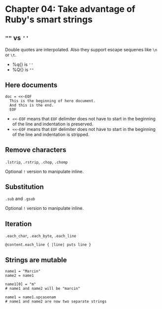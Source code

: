 # Chapter 04: Take advantage of Ruby's smart strings

## `""` vs `''`

Double quotes are interpolated. Also they support escape sequenes like `\n` or `\t`.

- %q{} is `''`
- %Q{} is `""`

## Here documents

```
doc = <<~EOF
  This is the beginning of here document.
  And this is the end.
  EOF
```

- `<<-EOF` means that `EOF` delimiter does not have to start in the beginning of the line and indentation is preserved.
- `<<~EOF` means that `EOF` delimiter does not have to start in the beginning of the line and indentation is stripped.

## Remove characters

`.lstrip`, `.rstrip`, `.chop`, `.chomp`

Optional `!` version to manipulate inline.

## Substitution

`.sub` and `.gsub`

Optional `!` version to manipulate inline.

## Iteration

`.each_char`, `.each_byte`, `.each_line`

```
@content.each_line { |line| puts line }
```

## Strings are mutable

```
name1 = "Marcin"
name2 = name1

name1[0] = "m"
# name1 and name2 will be "marcin"

name1 = name1.upcasenam
# name1 and name2 are now two separate strings
```
